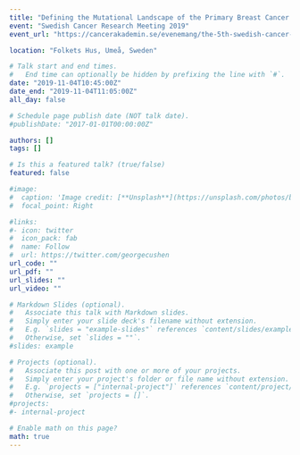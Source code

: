 ```yaml
---
title: "Defining the Mutational Landscape of the Primary Breast Cancer Transcriptome through large-scale RNA-seq in the Sweden Cancerome Analysis Network–Breast (SCAN-B) Project"
event: "Swedish Cancer Research Meeting 2019"
event_url: "https://cancerakademin.se/evenemang/the-5th-swedish-cancer-research-meeting-2019/"

location: "Folkets Hus, Umeå, Sweden"

# Talk start and end times.
#   End time can optionally be hidden by prefixing the line with `#`.
date: "2019-11-04T10:45:00Z"
date_end: "2019-11-04T11:05:00Z"
all_day: false

# Schedule page publish date (NOT talk date).
#publishDate: "2017-01-01T00:00:00Z"

authors: []
tags: []

# Is this a featured talk? (true/false)
featured: false

#image:
#  caption: 'Image credit: [**Unsplash**](https://unsplash.com/photos/bzdhc5b3Bxs)'
#  focal_point: Right

#links:
#- icon: twitter
#  icon_pack: fab
#  name: Follow
#  url: https://twitter.com/georgecushen
url_code: ""
url_pdf: ""
url_slides: ""
url_video: ""

# Markdown Slides (optional).
#   Associate this talk with Markdown slides.
#   Simply enter your slide deck's filename without extension.
#   E.g. `slides = "example-slides"` references `content/slides/example-slides.md`.
#   Otherwise, set `slides = ""`.
#slides: example

# Projects (optional).
#   Associate this post with one or more of your projects.
#   Simply enter your project's folder or file name without extension.
#   E.g. `projects = ["internal-project"]` references `content/project/deep-learning/index.md`.
#   Otherwise, set `projects = []`.
#projects:
#- internal-project

# Enable math on this page?
math: true
---
```

